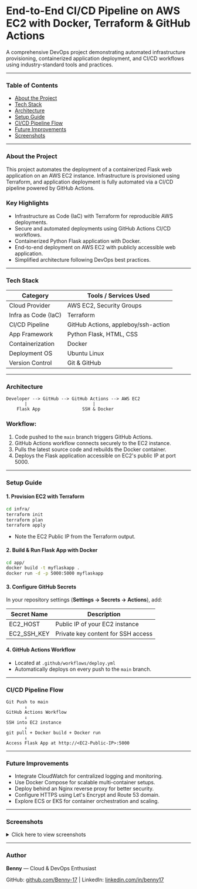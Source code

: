 # End-to-End CI/CD Pipeline on AWS EC2 with Docker, Terraform & GitHub Actions

A comprehensive DevOps project demonstrating automated infrastructure provisioning, containerized application deployment, and CI/CD workflows using industry-standard tools and practices.

---

### Table of Contents

* [About the Project](#about-the-project)
* [Tech Stack](#tech-stack)
* [Architecture](#architecture)
* [Setup Guide](#setup-guide)
* [CI/CD Pipeline Flow](#cicd-pipeline-flow)
* [Future Improvements](#future-improvements)
* [Screenshots](#screenshots)

---

### About the Project

This project automates the deployment of a containerized Flask web application on an AWS EC2 instance. Infrastructure is provisioned using Terraform, and application deployment is fully automated via a CI/CD pipeline powered by GitHub Actions.

### Key Highlights

* Infrastructure as Code (IaC) with Terraform for reproducible AWS deployments.
* Secure and automated deployments using GitHub Actions CI/CD workflows.
* Containerized Python Flask application with Docker.
* End-to-end deployment on AWS EC2 with publicly accessible web application.
* Simplified architecture following DevOps best practices.

---

### Tech Stack

| Category            | Tools / Services Used               |
| ------------------- | ----------------------------------- |
| Cloud Provider      | AWS EC2, Security Groups            |
| Infra as Code (IaC) | Terraform                           |
| CI/CD Pipeline      | GitHub Actions, appleboy/ssh-action |
| App Framework       | Python Flask, HTML, CSS             |
| Containerization    | Docker                              |
| Deployment OS       | Ubuntu Linux                        |
| Version Control     | Git & GitHub                        |

---

### Architecture

```
Developer --> GitHub --> GitHub Actions --> AWS EC2
       |                         |
    Flask App                SSH & Docker
```

### Workflow:

1. Code pushed to the `main` branch triggers GitHub Actions.
2. GitHub Actions workflow connects securely to the EC2 instance.
3. Pulls the latest source code and rebuilds the Docker container.
4. Deploys the Flask application accessible on EC2's public IP at port 5000.

---

### Setup Guide

#### 1. Provision EC2 with Terraform

```bash
cd infra/
terraform init
terraform plan
terraform apply
```

* Note the EC2 Public IP from the Terraform output.

#### 2. Build & Run Flask App with Docker

```bash
cd app/
docker build -t myflaskapp .
docker run -d -p 5000:5000 myflaskapp
```

#### 3. Configure GitHub Secrets

In your repository settings (**Settings → Secrets → Actions**), add:

| Secret Name   | Description                        |
| ------------- | ---------------------------------- |
| EC2\_HOST     | Public IP of your EC2 instance     |
| EC2\_SSH\_KEY | Private key content for SSH access |

#### 4. GitHub Actions Workflow

* Located at `.github/workflows/deploy.yml`
* Automatically deploys on every push to the `main` branch.

---

### CI/CD Pipeline Flow

```
Git Push to main
       ↓
GitHub Actions Workflow
       ↓
SSH into EC2 instance
       ↓
git pull + Docker build + Docker run
       ↓
Access Flask App at http://<EC2-Public-IP>:5000
```

---

###  Future Improvements

* Integrate CloudWatch for centralized logging and monitoring.
* Use Docker Compose for scalable multi-container setups.
* Deploy behind an Nginx reverse proxy for better security.
* Configure HTTPS using Let's Encrypt and Route 53 domain.
* Explore ECS or EKS for container orchestration and scaling.

---

### Screenshots

<details>
<summary>Click here to view screenshots</summary>

<br>

<p align="left">
  <img src="https://github.com/user-attachments/assets/2a7ee46c-2268-4020-abda-a9023cd677cb" width="350"/>
  <img src="https://github.com/user-attachments/assets/5152b297-58cc-4a2a-8572-11420614b2b4" width="350"/>
</p>

<p align="left">
  <img src="https://github.com/user-attachments/assets/44372b48-bd86-4812-b34d-62f2d762d090" width="350"/>
  <img src="https://github.com/user-attachments/assets/4621cb66-f04a-4d9a-809f-bf7cf276c50c" width="350"/>
</p>

</details>

---

###  Author

**Benny** — Cloud & DevOps Enthusiast

GitHub: [github.com/Benny-17](https://github.com/Benny-17)  |  LinkedIn: [linkedin.com/in/benny17](https://linkedin.com/in/benny17)
